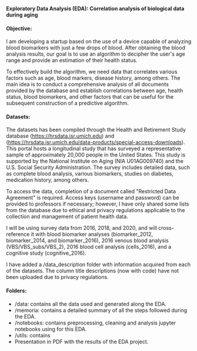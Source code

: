 **Exploratory Data Analysis (EDA): Correlation analysis of biological data during aging**

#### Objective:

I am developing a startup based on the use of a device capable of analyzing blood biomarkers with just a few drops of blood. After obtaining the blood analysis results, our goal is to use an algorithm to decipher the user's age range and provide an estimation of their health status.

To effectively build the algorithm, we need data that correlates various factors such as age, blood markers, disease history, among others. The main idea is to conduct a comprehensive analysis of all documents provided by the database and establish correlations between age, health status, blood biomarkers, and other factors that can be useful for the subsequent construction of a predictive algorithm.

#### Datasets:

The datasets has been compiled through the Health and Retirement Study database (https://hrsdata.isr.umich.edu) and (https://hrsdata.isr.umich.edu/data-products/special-access-downloads). This portal hosts a longitudinal study that has surveyed a representative sample of approximately 20,000 people in the United States. This study is supported by the National Institute on Aging (NIA U01AG009740) and the U.S. Social Security Administration. The survey includes detailed data, such as complete blood analysis, various biomarkers, studies on diabetes, medication history, among others.

To access the data, completion of a document called "Restricted Data Agreement" is required. Access keys (username and password) can be provided to professors if necessary; however, I have only shared some lists from the database due to ethical and privacy regulations applicable to the collection and management of patient health data.

I will be using survey data from 2016, 2018, and 2020, and will cross-reference it with blood biomarker analyses (biomarker_2012, biomarker_2014, and biomarker_2016), 2016 venous blood analysis (VBS/VBS_subs/VBS_2), 2016 blood cell analysis (cells_2016), and a cognitive study (cognitive_2016).

I have added a /data_description folder with information acquired from each of the datasets. The column title descriptions (now with code) have not been uploaded due to privacy regulations.

#### Folders:

- /data: contains all the data used and generated along the EDA.
- /memoria: contains a detailed summary of all the steps followed during the EDA.
- /notebooks: contains preprocessing, cleaning and analysis jupyter notebooks using for this EDA.
- /utils: contains
- Presentation in PDF with the results of the EDA project.



